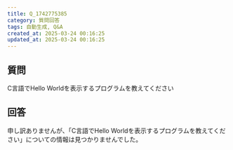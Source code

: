 ```yaml
---
title: Q_1742775385
category: 質問回答
tags: 自動生成, Q&A
created_at: 2025-03-24 00:16:25
updated_at: 2025-03-24 00:16:25
---
```


## 質問

C言語でHello Worldを表示するプログラムを教えてください

## 回答

申し訳ありませんが、「C言語でHello Worldを表示するプログラムを教えてください」についての情報は見つかりませんでした。
